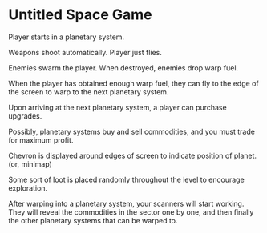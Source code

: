 # Untitled Space Game

Player starts in a planetary system.

Weapons shoot automatically. Player just flies.

Enemies swarm the player. When destroyed, enemies drop warp fuel.

When the player has obtained enough warp fuel, they can fly to the edge of the screen to warp to the next planetary system.

Upon arriving at the next planetary system, a player can purchase upgrades.

Possibly, planetary systems buy and sell commodities, and you must trade for maximum profit.

Chevron is displayed around edges of screen to indicate position of planet. (or, minimap)

Some sort of loot is placed randomly throughout the level to encourage exploration.

After warping into a planetary system, your scanners will start working. They will reveal the commodities in the sector one by one, and then finally the other planetary systems that can be warped to.